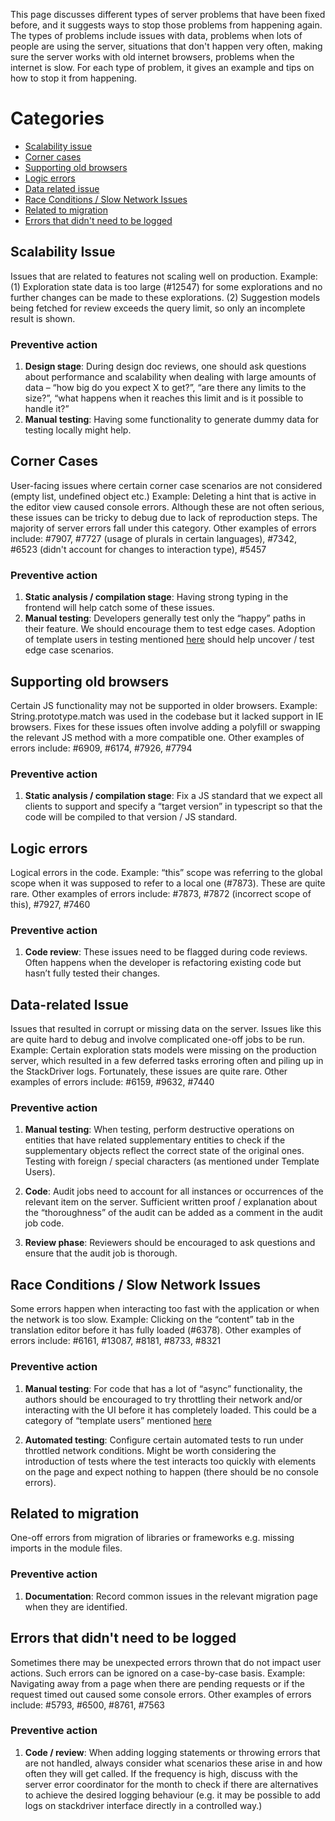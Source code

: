 This page discusses different types of server problems that have been fixed before, and it suggests ways to stop those problems from happening again. The types of problems include issues with data, problems when lots of people are using the server, situations that don't happen very often, making sure the server works with old internet browsers, problems when the internet is slow. For each type of problem, it gives an example and tips on how to stop it from happening.

# Categories

* [Scalability issue](#scalability-issue)
* [Corner cases](#corner-cases)
* [Supporting old browsers](#supporting-old-browsers)
* [Logic errors](#logic-errors)
* [Data related issue](#data-related-issue)
* [Race Conditions / Slow Network Issues](#race-conditions--slow-network-issues)
* [Related to migration](#related-to-migration)
* [Errors that didn't need to be logged](#errors-that-didnt-need-to-be-logged)

## Scalability Issue

Issues that are related to features not scaling well on production. Example: (1) Exploration state data is too large (#12547) for some explorations and no further changes can be made to these explorations. (2) Suggestion models being fetched for review exceeds the query limit, so only an incomplete result is shown.

### Preventive action

1. __Design stage__: During design doc reviews, one should ask questions about performance and scalability when dealing with large amounts of data – “how big do you expect X to get?”, “are there any limits to the size?”, “what happens when it reaches this limit and is it possible to handle it?”
2. __Manual testing__: Having some functionality to generate dummy data for testing locally might help.

## Corner Cases

User-facing issues where certain corner case scenarios are not considered (empty list, undefined object etc.) Example: Deleting a hint that is active in the editor view caused console errors. Although these are not often serious, these issues can be tricky to debug due to lack of reproduction steps. The majority of server errors fall under this category. Other examples of errors include: #7907, #7727 (usage of plurals in certain languages), #7342, #6523 (didn't account for changes to interaction type), #5457

### Preventive action

1. __Static analysis / compilation stage__: Having strong typing in the frontend will help catch some of these issues.
2. __Manual testing__: Developers generally test only the “happy” paths in their feature. We should encourage them to test edge cases. Adoption of template users in testing mentioned [here](https://docs.google.com/document/d/1ktMagEKvUA6A0UmM_2CoENZPelqmjLmRjV7tWeo6w54/edit#heading=h.y3evobat23c5) should help uncover / test edge case scenarios.

## Supporting old browsers

Certain JS functionality may not be supported in older browsers. Example: String.prototype.match was used in the codebase but it lacked support in IE browsers. Fixes for these issues often involve adding a polyfill or swapping the relevant JS method with a more compatible one. Other examples of errors include: #6909, #6174, #7926, #7794

### Preventive action

1. __Static analysis / compilation stage__: Fix a JS standard that we expect all clients to support and specify a “target version” in typescript so that the code will be compiled to that version / JS standard.

## Logic errors
Logical errors in the code. Example: “this” scope was referring to the global scope when it was supposed to refer to a local one (#7873). These are quite rare. Other examples of errors include: #7873, #7872 (incorrect scope of this), #7927, #7460

### Preventive action

1. __Code review__: These issues need to be flagged during code reviews. Often happens when the developer is refactoring existing code but hasn’t fully tested their changes.

## Data-related Issue

Issues that resulted in corrupt or missing data on the server. Issues like this are quite hard to debug and involve complicated one-off jobs to be run. Example: Certain exploration stats models were missing on the production server, which resulted in a few deferred tasks erroring often and piling up in the StackDriver logs. Fortunately, these issues are quite rare. Other examples of errors include: #6159, #9632, #7440

### Preventive action

1. __Manual testing__: When testing, perform destructive operations on entities that have related supplementary entities to check if the supplementary objects reflect the correct state of the original ones.
Testing with foreign / special characters (as mentioned under Template Users).

2. __Code__: Audit jobs need to account for all instances or occurrences of the relevant item on the server. Sufficient written proof / explanation about the “thoroughness” of the audit can be added as a comment in the audit job code.

3. __Review phase__: Reviewers should be encouraged to ask questions and ensure that the audit job is thorough.

## Race Conditions / Slow Network Issues

Some errors happen when interacting too fast with the application or when the network is too slow. Example: Clicking on the “content” tab in the translation editor before it has fully loaded (#6378). Other examples of errors include: #6161, #13087, #8181, #8733, #8321  

### Preventive action

1. __Manual testing__: For code that has a lot of “async” functionality, the authors should be encouraged to try throttling their network and/or interacting with the UI before it has completely loaded. This could be a category of “template users” mentioned [here](https://docs.google.com/document/d/1ktMagEKvUA6A0UmM_2CoENZPelqmjLmRjV7tWeo6w54/edit#heading=h.y3evobat23c5)

2. __Automated testing__: Configure certain automated tests to run under throttled network conditions. Might be worth considering the introduction of tests where the test interacts too quickly with elements on the page and expect nothing to happen (there should be no console errors).

## Related to migration

One-off errors from migration of libraries or frameworks e.g. missing imports in the module files.

### Preventive action

1. __Documentation__: Record common issues in the relevant migration page when they are identified.

## Errors that didn't need to be logged
Sometimes there may be unexpected errors thrown that do not impact user actions. Such errors can be ignored on a case-by-case basis. Example: Navigating away from a page when there are pending requests or if the request timed out caused some console errors. Other examples of errors include: #5793, #6500, #8761, #7563 

### Preventive action

1. __Code / review__: When adding logging statements or throwing errors that are not handled, always consider what scenarios these arise in and how often they will get called. If the frequency is high, discuss with the server error coordinator for the month to check if there are alternatives to achieve the desired logging behaviour (e.g. it may be possible to add logs on stackdriver interface directly in a controlled way.)